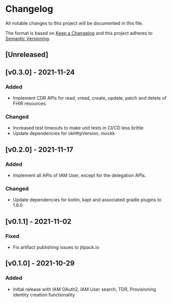 # Changelog

All notable changes to this project will be documented in this file.

The format is based on [Keep a Changelog](http://keepachangelog.com/) 
and this project adheres to [Semantic Versioning](http://semver.org/).

## [Unreleased]

## [v0.3.0] - 2021-11-24
### Added
- Implement CDR APIs for read, vread, create, update, patch and delete of FHIR resources.
### Changed
- Increased test timeouts to make unit tests in CI/CD less brittle
- Update dependencies for okHttpVersion, mockk

## [v0.2.0] - 2021-11-17
### Added
- Implement all APIs of IAM User, except for the delegation APIs.
### Changed
- Update dependencies for kotlin, kapt and associated gradle plugins to 1.6.0

## [v0.1.1] - 2021-11-02
### Fixed
- Fix artifact publishing issues to jitpack.io

## [v0.1.0] - 2021-10-29
### Added
- Initial release with IAM OAuth2, IAM User search, TDR, Provisioning identity creation functionality

